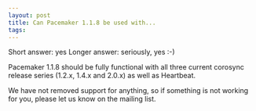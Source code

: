 ```yaml
---
layout: post
title: Can Pacemaker 1.1.8 be used with...
tags: 
---
```

Short answer: yes Longer answer: seriously, yes :-)

Pacemaker 1.1.8 should be fully functional with all three current corosync
release series (1.2.x, 1.4.x and 2.0.x) as well as Heartbeat.

We have not removed support for anything, so if something is not working for
you, please let us know on the mailing list.

